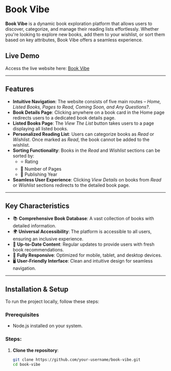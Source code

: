 # Book Vibe

**Book Vibe** is a dynamic book exploration platform that allows users to discover, categorize, and manage their reading lists effortlessly. Whether you're looking to explore new books, add them to your wishlist, or sort them based on key attributes, Book Vibe offers a seamless experience.

## Live Demo

Access the live website here: [Book Vibe](https://poetic-kangaroo-c2c3bd.netlify.app/)

---

## Features

- **Intuitive Navigation**: The website consists of five main routes – *Home, Listed Books, Pages to Read, Coming Soon, and Any Questions?*.
- **Book Details Page**: Clicking anywhere on a book card in the Home page redirects users to a dedicated book details page.
- **Listed Books Page**: The *View The List* button takes users to a page displaying all listed books.
- **Personalized Reading List**: Users can categorize books as *Read* or *Wishlist*. Once marked as *Read*, the book cannot be added to the wishlist.
- **Sorting Functionality**: Books in the *Read* and *Wishlist* sections can be sorted by:
  - ⭐ Rating  
  - 📖 Number of Pages  
  - 📅 Publishing Year
- **Seamless User Experience**: Clicking *View Details* on books from *Read* or *Wishlist* sections redirects to the detailed book page.

---

## Key Characteristics

- 📚 **Comprehensive Book Database**: A vast collection of books with detailed information.  
- 🌍 **Universal Accessibility**: The platform is accessible to all users, ensuring an inclusive experience.  
- 🔄 **Up-to-Date Content**: Regular updates to provide users with fresh book recommendations.  
- 📱 **Fully Responsive**: Optimized for mobile, tablet, and desktop devices.  
- 🖥️ **User-Friendly Interface**: Clean and intuitive design for seamless navigation.

---

## Installation & Setup

To run the project locally, follow these steps:

### Prerequisites
- Node.js installed on your system.

### Steps:

1. **Clone the repository**:
   ```bash
   git clone https://github.com/your-username/book-vibe.git
   cd book-vibe
